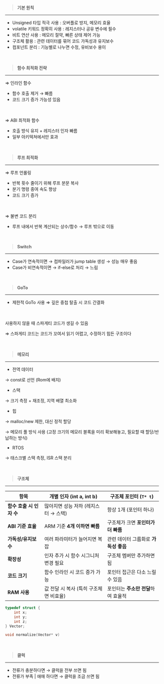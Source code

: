 > **기본 원칙**
> 

---

- Unsigned 타입 적극 사용 : 오버플로 방지, 메모리 효율
- volatile 키워드 정확히 사용 : 레지스터나 공유 변수에 필수
- 비트 연산 사용 : 메모리 절약, 빠른 상태 제어 가능
- 구조체 활용 : 관련 데이터를 묶어 코드 가독성과 유지보수
- 컴포넌트 분리 : 기능별로 나누면 수정, 유비보수 용이

**ㅤ**

> **함수 최적화 전략**
> 

---

⇒ 인라인 함수

- 함수 호출 제거 → 빠름
- 코드 크기 증가 가능성 있음

**ㅤ**

⇒ ABI 최적화 함수

- 호출 방식 유지 + 레지스터 인자 빠름
- 일부 아키텍쳐에서만 효과

**ㅤ**

> **루프 최적화**
> 

---

⇒ 루프 언롤링 

- 반복 횟수 줄이기 위해 루프 분문 복사
- 분기 명령 중여 속도 향상
- 코드 크기 증가

**ㅤ**

⇒ 불변 코드 분리

- 루프 내에서 반복 계산되는 상수/함수 → 루프 밖으로 이동

**ㅤ**

> **Switch**
> 

---

- Case가 연속적이면 → 컴파일러가 jump table 생성 → 성능 매우 좋음
- Case가 비연속적이면 → if-else로 처리 → 느림

**ㅤ**

> **GoTo**
> 

---

- 제한적 GoTo 사용 ⇒ 깊은 중첩 탈출 시 코드 간결화

**ㅤ**

사용하지 않을 때 스파게티 코드가 생길 수 있음

⇒ 스파게티 코드는 코드가 꼬여서 읽기 어렵고, 수정하기 힘든 구조이다

**ㅤ**

> **메모리**
> 

---

- 전역 데이터

→ const로 선언 (Rom에 배치)

- 스택

→ 크기 측정 + 재조정, 지역 배열 최소화

- 힙

→ malloc/new 제한, 대신 정적 할당

→ 메모리 풀 방식 사용 (고정 크기의 메모리 블록을 미리 확보해놓고, 필요할 때 할당/반납하는 방식)

- RTOS

→ 태스크별 스택 측정, ISR 스택 분리

**ㅤ**

> **구조체**
> 

---

| 항목 | 개별 인자 (int a, int b) | 구조체 포인터 (`T* t`) |
| --- | --- | --- |
| **함수 호출 시 인자 수** | 많아지면 성능 저하 (레지스터 → 스택) | 항상 1개 (포인터 하나) |
| **ABI 기준 효율** | ARM 기준 **4개 이하면 빠름** | 구조체가 크면 **포인터가 더 빠름** |
| **가독성/유지보수** | 여러 파라미터가 늘어지면 복잡 | 관련 데이터 그룹화로 **가독성 좋음** |
| **확장성** | 인자 추가 시 함수 시그니처 변경 필요 | 구조체 멤버만 추가하면 됨 |
| **코드 크기** | 함수 인라인 시 코드 증가 가능 | 포인터 접근은 다소 느릴 수 있음 |
| **RAM 사용** | 값 전달 시 복사 (특히 구조체면 비효율) | 포인터는 **주소만 전달**하여 효율적 |

```c
typedef struct {
    int x;
    int y;
    int z;
} Vector;

void normalize(Vector* v)
```
**ㅤ**

> **클럭**
> 

---

- 전류가 충분하다면 → 클럭을 전부 쓰면 됨
- 전류가 부족 | 애매 하다면 → 클럭을 조금 쓰면 됨
